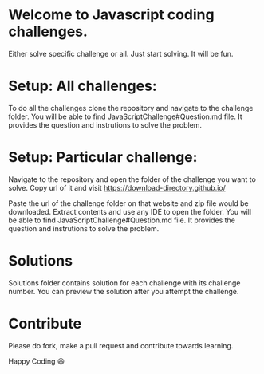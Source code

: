 # Welcome to Javascript coding challenges.

Either solve specific challenge or all. Just start solving. It will be fun.

# Setup: All challenges:

To do all the challenges clone the repository and navigate to the challenge folder. You will be able to find JavaScriptChallenge#Question.md file. It provides the question and instrutions to solve the problem.

# Setup: Particular challenge:

Navigate to the repository and open the folder of the challenge you want to solve. Copy url of it and visit https://download-directory.github.io/ 

Paste the url of the challenge folder on that website and zip file would be downloaded. Extract contents and use any IDE to open the folder. You will be able to find JavaScriptChallenge#Question.md file. It provides the question and instrutions to solve the problem.

# Solutions

Solutions folder contains solution for each challenge with its challenge number. You can preview the solution after you attempt the challenge.

# Contribute
Please do fork, make a pull request and contribute towards learning.

Happy Coding :smiley:
